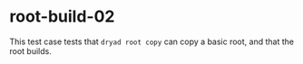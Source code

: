 
# root-build-02

This test case tests that `dryad root copy` can copy a basic root,
and that the root builds.